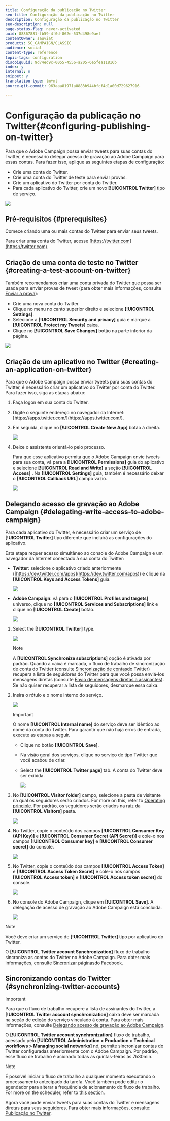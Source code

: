 ```yaml
---
title: Configuração da publicação no Twitter
seo-title: Configuração da publicação no Twitter
description: Configuração da publicação no Twitter
seo-description: null
page-status-flag: never-activated
uuid: 88867881-fb59-4f0d-862e-537d498e9aef
contentOwner: sauviat
products: SG_CAMPAIGN/CLASSIC
audience: social
content-type: reference
topic-tags: configuration
discoiquuid: 9d74ed9c-0055-4556-a205-6e5fea11816b
index: y
internal: n
snippet: y
translation-type: tm+mt
source-git-commit: 963aaa81971a8883b944bfcf4d1a00d729627916

---
```



# Configuração da publicação no Twitter{#configuring-publishing-on-twitter}

Para que o Adobe Campaign possa enviar tweets para suas contas do Twitter, é necessário delegar acesso de gravação ao Adobe Campaign para essas contas. Para fazer isso, aplique as seguintes etapas de configuração:

* Crie uma conta do Twitter.
* Crie uma conta do Twitter de teste para enviar provas.
* Crie um aplicativo do Twitter por conta do Twitter.
* Para cada aplicativo do Twitter, crie um novo **[!UICONTROL Twitter]** tipo de serviço.

![](assets/social_diagram_twitter_service.png)

## Pré-requisitos {#prerequisites}

Comece criando uma ou mais contas do Twitter para enviar seus tweets.

Para criar uma conta do Twitter, acesse [https://twitter.com](https://twitter.com).

## Criação de uma conta de teste no Twitter {#creating-a-test-account-on-twitter}

Também recomendamos criar uma conta privada do Twitter que possa ser usada para enviar provas de tweet (para obter mais informações, consulte [Enviar a prova](../../social/using/publishing-on-twitter.md#sending-the-proof)):

* Crie uma nova conta do Twitter.
* Clique no menu no canto superior direito e selecione **[!UICONTROL Settings]**.
* Selecione a **[!UICONTROL Security and privacy]** guia e marque a **[!UICONTROL Protect my Tweets]** caixa.
* Clique no **[!UICONTROL Save Changes]** botão na parte inferior da página.

![](assets/social_twitter_test_page.png)

## Criação de um aplicativo no Twitter {#creating-an-application-on-twitter}

Para que o Adobe Campaign possa enviar tweets para suas contas do Twitter, é necessário criar um aplicativo do Twitter por conta do Twitter. Para fazer isso, siga as etapas abaixo:

1. Faça logon em sua conta do Twitter.
1. Digite o seguinte endereço no navegador da Internet: [https://apps.twitter.com/](https://apps.twitter.com/).
1. Em seguida, clique no **[!UICONTROL Create New App]** botão à direita.

   ![](assets/social_create_twitter_app_001.png)

1. Deixe o assistente orientá-lo pelo processo.

   Para que esse aplicativo permita que o Adobe Campaign envie tweets para sua conta, vá para a **[!UICONTROL Permissions]** guia do aplicativo e selecione **[!UICONTROL Read and Write]** a seção **[!UICONTROL Access]** . Na **[!UICONTROL Settings]** guia, também é necessário deixar o **[!UICONTROL Callback URL]** campo vazio.

   ![](assets/social_create_twitter_app_002.png)

## Delegando acesso de gravação ao Adobe Campaign {#delegating-write-access-to-adobe-campaign}

Para cada aplicativo do Twitter, é necessário criar um serviço de **[!UICONTROL Twitter]** tipo diferente que incluirá as configurações do aplicativo.

Esta etapa requer acesso simultâneo ao console do Adobe Campaign e um navegador da Internet conectado à sua conta do Twitter:

* **Twitter**: selecione o aplicativo criado anteriormente ([https://dev.twitter.com/apps](https://dev.twitter.com/apps)) e clique na **[!UICONTROL Keys and Access Tokens]** guia.

   ![](assets/social_twitter_service_002.png)

* **Adobe Campaign**: vá para o **[!UICONTROL Profiles and targets]** universo, clique no **[!UICONTROL Services and Subscriptions]** link e clique no **[!UICONTROL Create]** botão.

   ![](assets/social_twitter_service_007.png)

1. Select the **[!UICONTROL Twitter]** type.

   ![](assets/social_twitter_service_008.png)

   >[!NOTE]
   >
   >A **[!UICONTROL Synchronize subscriptions]** opção é ativada por padrão. Quando a caixa é marcada, o fluxo de trabalho de sincronização de conta do Twitter (consulte [Sincronização de contas](#synchronizing-twitter-accounts)do Twitter) recupera a lista de seguidores do Twitter para que você possa enviá-los mensagens diretas (consulte [Envio de mensagens diretas a assinantes](../../social/using/publishing-on-twitter.md#sending-direct-messages-to-subscribers)). Se não quiser recuperar a lista de seguidores, desmarque essa caixa.

1. Insira o rótulo e o nome interno do serviço.

   ![](assets/social_twitter_service_009.png)

   >[!IMPORTANT]
   >
   >O nome **[!UICONTROL Internal name]** do serviço deve ser idêntico ao nome da conta do Twitter. Para garantir que não haja erros de entrada, execute as etapas a seguir.

   * Clique no botão **[!UICONTROL Save]**.
   * Na visão geral dos serviços, clique no serviço de tipo Twitter que você acabou de criar.
   * Select the **[!UICONTROL Twitter page]** tab. A conta do Twitter deve ser exibida.

      ![](assets/social_twitter_service_010.png)

1. No **[!UICONTROL Visitor folder]** campo, selecione a pasta de visitante na qual os seguidores serão criados. For more on this, refer to [Operating principle](../../social/using/publishing-on-twitter.md#operating-principle). Por padrão, os seguidores serão criados na raiz da **[!UICONTROL Visitors]** pasta.

   ![](assets/social_twitter_service_010_b.png)

1. No Twitter, copie o conteúdo dos campos **[!UICONTROL Consumer Key (API Key)]** e **[!UICONTROL Consumer Secret (API Secret)]** e cole-o nos campos **[!UICONTROL Consumer key]** e **[!UICONTROL Consumer secret]** do console.

   ![](assets/social_twitter_service_012.png)

1. No Twitter, copie o conteúdo dos campos **[!UICONTROL Access Token]** e **[!UICONTROL Access Token Secret]** e cole-o nos campos **[!UICONTROL Access token]** e **[!UICONTROL Access token secret]** do console.

   ![](assets/social_twitter_service_013.png)

1. No console do Adobe Campaign, clique em **[!UICONTROL Save]**. A delegação de acesso de gravação ao Adobe Campaign está concluída.

   ![](assets/social_twitter_service_014.png)

>[!NOTE]
>
>Você deve criar um serviço de **[!UICONTROL Twitter]** tipo por aplicativo do Twitter.

O **[!UICONTROL Twitter account Synchronization]** fluxo de trabalho sincroniza as contas do Twitter no Adobe Campaign. Para obter mais informações, consulte [Sincronizar páginas](../../social/using/publishing-on-facebook-walls.md#synchronizing-facebook-pages)do Facebook.

## Sincronizando contas do Twitter {#synchronizing-twitter-accounts}

>[!IMPORTANT]
>
>Para que o fluxo de trabalho recupere a lista de assinantes do Twitter, a **[!UICONTROL Twitter account synchronization]** caixa deve ser marcada na seção de edição do serviço vinculado à conta. Para obter mais informações, consulte [Delegando acesso de gravação ao Adobe Campaign](#delegating-write-access-to-adobe-campaign).

O **[!UICONTROL Twitter account synchronization]** fluxo de trabalho, acessado pelo **[!UICONTROL Administration > Production > Technical workflows > Managing social networks]** nó, permite sincronizar contas do Twitter configuradas anteriormente com o Adobe Campaign. Por padrão, esse fluxo de trabalho é acionado todas as quintas-feiras às 7h30min.

>[!NOTE]
>
>É possível iniciar o fluxo de trabalho a qualquer momento executando o processamento antecipado da tarefa. Você também pode editar o agendador para alterar a frequência de acionamento do fluxo de trabalho. For more on the scheduler, refer to [this section](../../workflow/using/scheduler.md).

Agora você pode enviar tweets para suas contas do Twitter e mensagens diretas para seus seguidores. Para obter mais informações, consulte: [Publicação no Twitter](../../social/using/publishing-on-twitter.md).
